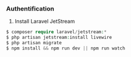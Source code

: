 ### Authentification 

1. Install Laravel JetStream
```php 
$ composer require laravel/jetstream:*
$ php artisan jetstream:install livewire
$ php artisan migrate
$ npm install && npm run dev || npm run watch
```
